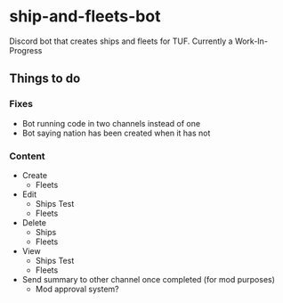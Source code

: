 # ship-and-fleets-bot
Discord bot that creates ships and fleets for TUF. Currently a Work-In-Progress

## Things to do
### Fixes
- Bot running code in two channels instead of one
- Bot saying nation has been created when it has not
### Content
- Create
  - Fleets
- Edit
  - Ships
    Test
  - Fleets
- Delete
  - Ships
  - Fleets
- View
  - Ships
    Test
  - Fleets
- Send summary to other channel once completed (for mod purposes)
  - Mod approval system?
